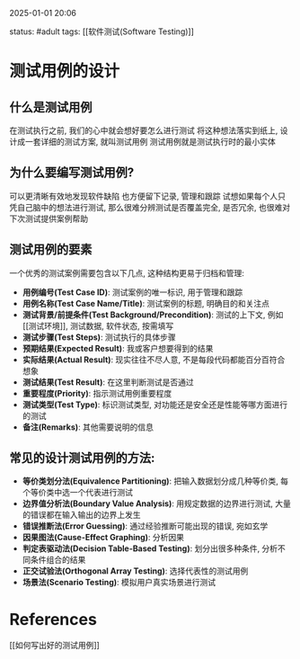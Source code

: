 2025-01-01    20:06

status: #adult 
tags: [[软件测试(Software Testing)]]


# 测试用例的设计

## 什么是测试用例

在测试执行之前, 我们的心中就会想好要怎么进行测试
将这种想法落实到纸上, 设计成一套详细的测试方案, 就叫测试用例
测试用例就是测试执行时的最小实体

## 为什么要编写测试用例?

可以更清晰有效地发现软件缺陷
也方便留下记录, 管理和跟踪
试想如果每个人只凭自己脑中的想法进行测试, 那么很难分辨测试是否覆盖完全, 是否冗余, 也很难对下次测试提供案例帮助

## 测试用例的要素
一个优秀的测试案例需要包含以下几点, 这种结构更易于归档和管理: 

- **用例编号(Test Case ID)**: 测试案例的唯一标识, 用于管理和跟踪
- **用例名称(Test Case Name/Title)**: 测试案例的标题, 明确目的和关注点
- **测试背景/前提条件(Test Background/Precondition)**: 测试的上下文, 例如[[测试环境]], 测试数据, 软件状态, 按需填写
- **测试步骤(Test Steps)**: 测试执行的具体步骤
- **预期结果(Expected Result)**: 我或客户想要得到的结果
- **实际结果(Actual Result)**: 现实往往不尽人意, 不是每段代码都能百分百符合想象
- **测试结果(Test Result)**: 在这里判断测试是否通过
- **重要程度(Priority)**: 指示测试用例重要程度
- **测试类型(Test Type)**: 标识测试类型, 对功能还是安全还是性能等哪方面进行的测试
- **备注(Remarks)**: 其他需要说明的信息

## 常见的设计测试用例的方法: 

- **等价类划分法(Equivalence Partitioning)**: 把输入数据划分成几种等价类, 每个等价类中选一个代表进行测试
- **边界值分析法(Boundary Value Analysis)**:  用规定数据的边界进行测试, 大量的错误都在输入输出的边界上发生
- **错误推断法(Error Guessing)**: 通过经验推断可能出现的错误, 宛如玄学
- **因果图法(Cause-Effect Graphing)**: 分析因果
- **判定表驱动法(Decision Table-Based Testing)**:  划分出很多种条件, 分析不同条件组合的结果
- **正交试验法(Orthogonal Array Testing)**:  选择代表性的测试用例
- **场景法(Scenario Testing)**: 模拟用户真实场景进行测试

# References

[[如何写出好的测试用例]]